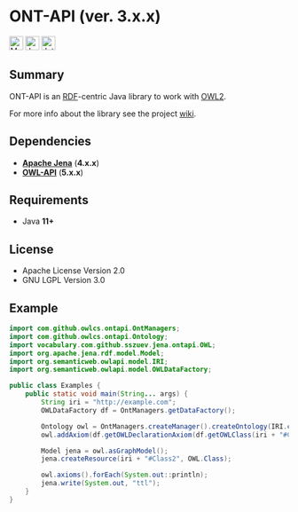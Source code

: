 # ONT-API (ver. 3.x.x)

<a href="https://maven-badges.herokuapp.com/maven-central/com.github.owlcs/ontapi"><img src="https://maven-badges.herokuapp.com/maven-central/com.github.owlcs/ontapi/badge.svg" height="25" alt="Maven Central"></a>
<a href="https://javadoc.io/doc/com.github.owlcs/ontapi/latest/index.html"><img src="https://javadoc.io/badge2/com.github.owlcs/ontapi/javadoc.svg" height="25" alt="Javadoc"></a>
<a href="https://jb.gg/OpenSourceSupport"><img src="https://resources.jetbrains.com/storage/products/company/brand/logos/IntelliJ_IDEA.svg" height="25" alt="JetBrains open source"></a>


## Summary

ONT-API is an [RDF](https://www.w3.org/TR/rdf11-concepts/)-centric Java library to work with [OWL2](https://www.w3.org/TR/owl2-syntax/).

For more info about the library see the project [wiki](https://github.com/owlcs/ont-api/wiki).

## Dependencies

- **[Apache Jena](https://github.com/apache/jena)** (**4.x.x**)
- **[OWL-API](https://github.com/owlcs/owlapi)** (**5.x.x**)

## Requirements

- Java **11+**

## License

* Apache License Version 2.0
* GNU LGPL Version 3.0

## Example

```java
import com.github.owlcs.ontapi.OntManagers;
import com.github.owlcs.ontapi.Ontology;
import vocabulary.com.github.sszuev.jena.ontapi.OWL;
import org.apache.jena.rdf.model.Model;
import org.semanticweb.owlapi.model.IRI;
import org.semanticweb.owlapi.model.OWLDataFactory;

public class Examples {
    public static void main(String... args) {
        String iri = "http://example.com";
        OWLDataFactory df = OntManagers.getDataFactory();

        Ontology owl = OntManagers.createManager().createOntology(IRI.create(iri));
        owl.addAxiom(df.getOWLDeclarationAxiom(df.getOWLClass(iri + "#Class1")));

        Model jena = owl.asGraphModel();
        jena.createResource(iri + "#Class2", OWL.Class);

        owl.axioms().forEach(System.out::println);
        jena.write(System.out, "ttl");
    }
}
```

